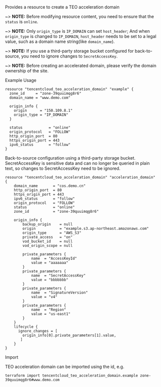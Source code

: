 Provides a resource to create a TEO acceleration domain

~> **NOTE:** Before modifying resource content, you need to ensure that the `status` is `online`.

~> **NOTE:** Only `origin_type` is `IP_DOMAIN` can set `host_header`; And when `origin_type` is changed to `IP_DOMAIN`, `host_header` needs to be set to a legal value, such as a domain name string(like `domain_name`).

~> **NOTE:** If you use a third-party storage bucket configured for back-to-source, you need to ignore changes to `SecretAccessKey`.

~> **NOTE:** Before creating an accelerated domain, please verify the domain ownership of the site.

Example Usage

```hcl
resource "tencentcloud_teo_acceleration_domain" "example" {
  zone_id     = "zone-39quuimqg8r6"
  domain_name = "www.demo.com"

  origin_info {
    origin      = "150.109.8.1"
    origin_type = "IP_DOMAIN"
  }

  status            = "online"
  origin_protocol   = "FOLLOW"
  http_origin_port  = 80
  https_origin_port = 443
  ipv6_status       = "follow"
}
```

Back-to-source configuration using a third-party storage bucket. 
SecretAccessKey is sensitive data and can no longer be queried in plain text, so changes to SecretAccessKey need to be ignored.

```hcl
resource "tencentcloud_teo_acceleration_domain" "acceleration_domain" {
    domain_name       = "cos.demo.cn"
    http_origin_port  = 80
    https_origin_port = 443
    ipv6_status       = "follow"
    origin_protocol   = "FOLLOW"
    status            = "online"
    zone_id           = "zone-39quuimqg8r6"

    origin_info {
        backup_origin    = null
        origin           = "example.s3.ap-northeast.amazonaws.com"
        origin_type      = "AWS_S3"
        private_access   = "on"
        vod_bucket_id    = null
        vod_origin_scope = null

        private_parameters {
            name  = "AccessKeyId"
            value = "aaaaaaa"
        }
        private_parameters {
            name  = "SecretAccessKey"
            value = "bbbbbbb"
        }
        private_parameters {
            name  = "SignatureVersion"
            value = "v4"
        }
        private_parameters {
            name  = "Region"
            value = "us-east1"
        }
    }
    lifecycle {
      ignore_changes = [ 
        origin_info[0].private_parameters[1].value,
       ]
    }
}
```

Import

TEO acceleration domain can be imported using the id, e.g.

```
terraform import tencentcloud_teo_acceleration_domain.example zone-39quuimqg8r6#www.demo.com
```
